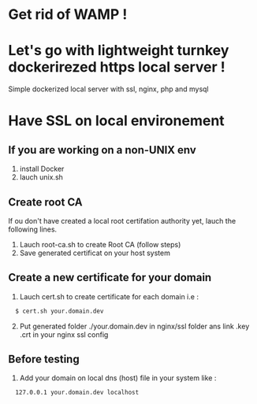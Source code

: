 # Get rid of WAMP ! 
# Let's go with lightweight turnkey dockerirezed https local server !

Simple dockerized local server with ssl, nginx, php and mysql

# Have SSL on local environement
## If you are working on a non-UNIX env

1. install Docker
2. lauch unix.sh

## Create root CA
If ou don't have created a local root certifation authority yet, lauch the following lines.

1. Lauch root-ca.sh to create Root CA (follow steps)
2. Save generated certificat on your host system

## Create a new certificate for your domain

1. Lauch cert.sh to create certificate for each domain i.e : 
```bash
  $ cert.sh your.domain.dev
```
2. Put generated folder ./your.domain.dev in nginx/ssl folder ans link .key .crt in your nginx ssl config

## Before testing

1. Add your domain on local dns (host) file in your system like : 
```host
  127.0.0.1 your.domain.dev localhost
```
